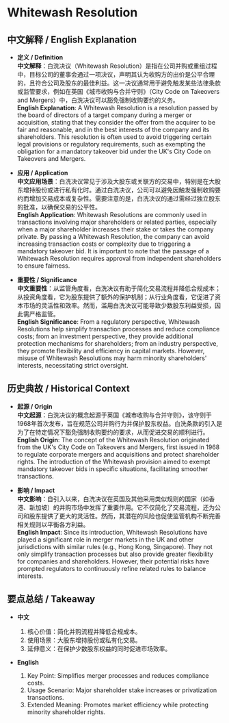 # Whitewash Resolution

## 中文解释 / English Explanation

* **定义 / Definition**  
  **中文解释**：白洗决议（Whitewash Resolution）是指在公司并购或重组过程中，目标公司的董事会通过一项决议，声明其认为收购方的出价是公平合理的，且符合公司及股东的最佳利益。这一决议通常用于避免触发某些法律条款或监管要求，例如在英国《城市收购与合并守则》（City Code on Takeovers and Mergers）中，白洗决议可以豁免强制收购要约的义务。  
  **English Explanation**: A Whitewash Resolution is a resolution passed by the board of directors of a target company during a merger or acquisition, stating that they consider the offer from the acquirer to be fair and reasonable, and in the best interests of the company and its shareholders. This resolution is often used to avoid triggering certain legal provisions or regulatory requirements, such as exempting the obligation for a mandatory takeover bid under the UK's City Code on Takeovers and Mergers.

* **应用 / Application**  
  **中文应用场景**：白洗决议常见于涉及大股东或关联方的交易中，特别是在大股东增持股份或进行私有化时。通过白洗决议，公司可以避免因触发强制收购要约而增加交易成本或复杂性。需要注意的是，白洗决议的通过需经过独立股东的批准，以确保交易的公平性。  
  **English Application**: Whitewash Resolutions are commonly used in transactions involving major shareholders or related parties, especially when a major shareholder increases their stake or takes the company private. By passing a Whitewash Resolution, the company can avoid increasing transaction costs or complexity due to triggering a mandatory takeover bid. It is important to note that the passage of a Whitewash Resolution requires approval from independent shareholders to ensure fairness.

* **重要性 / Significance**  
  **中文重要性**：从监管角度看，白洗决议有助于简化交易流程并降低合规成本；从投资角度看，它为股东提供了额外的保护机制；从行业角度看，它促进了资本市场的灵活性和效率。然而，滥用白洗决议可能导致少数股东利益受损，因此需严格监管。  
  **English Significance**: From a regulatory perspective, Whitewash Resolutions help simplify transaction processes and reduce compliance costs; from an investment perspective, they provide additional protection mechanisms for shareholders; from an industry perspective, they promote flexibility and efficiency in capital markets. However, misuse of Whitewash Resolutions may harm minority shareholders' interests, necessitating strict oversight.

## 历史典故 / Historical Context

* **起源 / Origin**  
  **中文起源**：白洗决议的概念起源于英国《城市收购与合并守则》，该守则于1968年首次发布，旨在规范公司并购行为并保护股东权益。白洗条款的引入是为了在特定情况下豁免强制收购要约的要求，从而促进交易的顺利进行。  
  **English Origin**: The concept of the Whitewash Resolution originated from the UK's City Code on Takeovers and Mergers, first issued in 1968 to regulate corporate mergers and acquisitions and protect shareholder rights. The introduction of the Whitewash provision aimed to exempt mandatory takeover bids in specific situations, facilitating smoother transactions.

* **影响 / Impact**  
  **中文影响**：自引入以来，白洗决议在英国及其他采用类似规则的国家（如香港、新加坡）的并购市场中发挥了重要作用。它不仅简化了交易流程，还为公司和股东提供了更大的灵活性。然而，其潜在的风险也促使监管机构不断完善相关规则以平衡各方利益。  
  **English Impact**: Since its introduction, Whitewash Resolutions have played a significant role in merger markets in the UK and other jurisdictions with similar rules (e.g., Hong Kong, Singapore). They not only simplify transaction processes but also provide greater flexibility for companies and shareholders. However, their potential risks have prompted regulators to continuously refine related rules to balance interests.

## 要点总结 / Takeaway

* **中文**  
  1. 核心价值：简化并购流程并降低合规成本。
  2. 使用场景：大股东增持股份或私有化交易。
  3. 延伸意义：在保护少数股东权益的同时促进市场效率。

* **English**  
  1. Key Point: Simplifies merger processes and reduces compliance costs.
  2. Usage Scenario: Major shareholder stake increases or privatization transactions.
  3. Extended Meaning: Promotes market efficiency while protecting minority shareholder rights.
